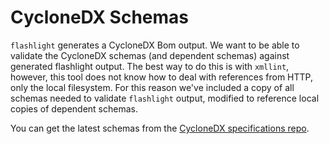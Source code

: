 # CycloneDX Schemas

`flashlight` generates a CycloneDX Bom output. We want to be able to validate the CycloneDX schemas
(and dependent schemas) against generated flashlight output. The best way to do this is with `xmllint`,
however, this tool does not know how to deal with references from HTTP, only the local filesystem.
For this reason we've included a copy of all schemas needed to validate `flashlight` output, modified
to reference local copies of dependent schemas.

You can get the latest schemas from the [CycloneDX specifications repo](https://github.com/CycloneDX/specification/tree/master/schema).
